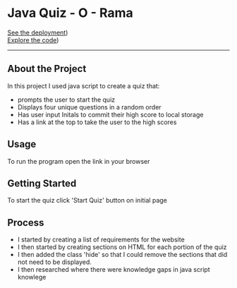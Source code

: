 # Java Quiz - O - Rama

[See the deployment](https://dsmidt8.github.io/Java-Quiz-O-Rama/))  
[Explore the code](https://github.com/dsmidt8/Java-Quiz-O-Rama))

---

## About the Project
In this project I used java script to create a quiz that:
* prompts the user to start the quiz
* Displays four unique questions in a random order
* Has user input Initals to commit their high score to local storage
* Has a link at the top to take the user to the high scores
## Usage

To run the program open the link in your browser

## Getting Started

To start the quiz click 'Start Quiz' button on initial page

## Process

* I started by creating a list of requirements for the website
* I then started by creating sections on HTML for each portion of the quiz
* I then added the class 'hide' so that I could remove the sections that did not need to be displayed.
* I then researched where there were knowledge gaps in java script knowlege

